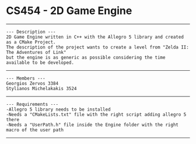 # CS454 - 2D Game Engine
---------------------------------
```
--- Description ---
2D Game Engine written in C++ with the Allegro 5 library and created as a CMake Project.
The description of the project wants to create a level from "Zelda II: The Adventures of Link"
but the engine is as generic as possible considering the time available to be developed. 

```

---------------------------------

```
--- Members ---
Georgios Zervos 3384
Stylianos Michelakakis 3524
```
---------------------------------
```
--- Requirements ---
-Allegro 5 library needs to be installed
-Needs a "CMakeLists.txt" file with the right script adding allegro 5 there
-Needs a "UserPath.h" file inside the Engine folder with the right macro of the user path

```
---------------------------------
